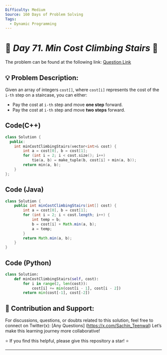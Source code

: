 ```yaml
---
Difficulty: Medium  
Source: 160 Days of Problem Solving  
Tags:
  - Dynamic Programming
---
```


# 🚀 _Day 71. Min Cost Climbing Stairs_ 🧠


The problem can be found at the following link: [Question Link](https://www.geeksforgeeks.org/batch/gfg-160-problems/track/dynamic-programming-gfg-160/problem/min-cost-climbing-stairs)  

## 💡 **Problem Description:**

Given an array of integers `cost[]`, where `cost[i]` represents the cost of the `i-th` step on a staircase, you can either:  
- Pay the cost at `i-th` step and move **one step** forward.  
- Pay the cost at `i-th` step and move **two steps** forward.  

## Code(C++)
```cpp
class Solution {
  public:
    int minCostClimbingStairs(vector<int>& cost) {
        int a = cost[0], b = cost[1];
        for (int i = 2; i < cost.size(); i++)
            tie(a, b) = make_tuple(b, cost[i] + min(a, b));
        return min(a, b);
    }
};
```

## Code (Java)

```java
class Solution {
    public int minCostClimbingStairs(int[] cost) {
        int a = cost[0], b = cost[1];
        for (int i = 2; i < cost.length; i++) {
            int temp = b;
            b = cost[i] + Math.min(a, b);
            a = temp;
        }
        return Math.min(a, b);
    }
}
```

## Code (Python)

```python
class Solution:
    def minCostClimbingStairs(self, cost):
        for i in range(2, len(cost)):
            cost[i] += min(cost[i - 1], cost[i - 2])
        return min(cost[-1], cost[-2])
```



## 🎯 **Contribution and Support:**

For discussions, questions, or doubts related to this solution, feel free to connect on Twitter(x): [Any Questions] (https://x.com/Sachin_Teenwal) Let’s make this learning journey more collaborative!

⭐ If you find this helpful, please give this repository a star! ⭐

---
